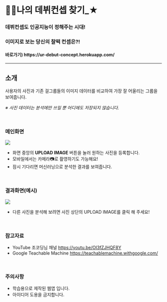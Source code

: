# 🙋‍♀️나의 데뷔컨셉 찾기_★

<h3> 데뷔컨셉도 인공지능이 정해주는 시대!</h3>
<h3> 이미지로 보는 당신의 찰떡 컨셉은?! </h3>
<h4> 바로가기) https://ur-debut-concept.herokuapp.com/ </h4>

---
## 소개
사용자의 사진과 기존 걸그룹들의 이미지 데이터를 비교하여 가장 잘 어울리는 그룹을 보여줍니다.

*※ 사진 데이터는 분석에만 쓰일 뿐 어디에도 저장되지 않습니다.*

<br>

### 메인화면
![](https://images.velog.io/images/hability24/post/a8683a80-fd1b-42c6-b7ed-bbef068b4c57/image.png)
- 화면 중앙의 **UPLOAD IMAGE** 버튼을 눌러 원하는 사진을 등록합니다.
- 모바일에서는 카메라📷로 촬영하기도 가능해요!
- 잠시 기다리면 머신러닝으로 분석한 결과를 보여줍니다.

<br>

### 결과화면(예시)
![](https://images.velog.io/images/hability24/post/2002a0f7-6e87-41cf-b44f-e88db414b106/image.png)

- 다른 사진을 분석해 보려면 사진 상단의 UPLOAD IMAGE를 클릭 해 주세요!

<br>

### 참고자료
- YouTube 조코딩님 채널 https://youtu.be/OI3fZJHQF8Y
- Google Teachable Machine https://teachablemachine.withgoogle.com/

<br>

### 주의사항
- 학습용으로 제작된 웹앱 입니다.
- 아이디어 도용을 금지합니다.
